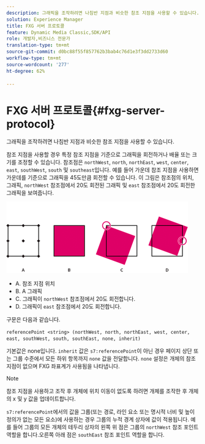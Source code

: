 ```yaml
---
description: 그래픽을 조작하려면 나침반 지점과 비슷한 참조 지점을 사용할 수 있습니다.
solution: Experience Manager
title: FXG 서버 프로토콜
feature: Dynamic Media Classic,SDK/API
role: 개발자,비즈니스 전문가
translation-type: tm+mt
source-git-commit: d0bc88f55f857762b3bab4c76d1e3f3dd2733d60
workflow-type: tm+mt
source-wordcount: '277'
ht-degree: 62%

---
```



# FXG 서버 프로토콜{#fxg-server-protocol}

그래픽을 조작하려면 나침반 지점과 비슷한 참조 지점을 사용할 수 있습니다.

참조 지점을 사용할 경우 특정 참조 지점을 기준으로 그래픽을 회전하거나 배율 또는 크기를 조정할 수 있습니다. 참조점은 `northWest`, `north`, `northEast`, `west`, `center`, `east`, `southWest`, `south` 및 `southeast`입니다. 예를 들어 가운데 참조 지점을 사용하면 가운데를 기준으로 그래픽을 45도만큼 회전할 수 있습니다. 이 그림은 참조점의 위치, 그래픽, `northWest` 참조점에서 20도 회전된 그래픽 및 `east` 참조점에서 20도 회전한 그래픽을 보여줍니다.

![](assets/wp_ref_points.png)

* A. 참조 지점 위치
* B. A 그래픽
* C. 그래픽이 `northWest` 참조점에서 20도 회전합니다.
* D. 그래픽이 `east` 참조점에서 20도 회전합니다.

구문은 다음과 같습니다.

`referencePoint <string> (northWest, north, northEast, west, center, east, southWest, south, southEast, none, inherit)`

기본값은 none입니다. `inherit` 값은 `s7:referencePoint`이 아닌 경우 페이지 상단 또는 그룹 수준에서 모든 하위 항목까지 `none` 값을 전달합니다. `none` 설정은 개체의 참조 지점이 없으며 FXG 좌표계가 사용됨을 나타냅니다.

>[!NOTE]
>
>참조 지점을 사용하고 조작 후 개체에 위치 이동이 없도록 하려면 개체를 조작한 후 개체의 x 및 y 값을 업데이트합니다.

`s7:referencePoint`에서의 값을 그룹(또는 경로, 라인 요소 또는 명시적 너비 및 높이 정의가 없는 모든 요소)에 사용하는 경우 그룹의 누적 경계 상자에 값이 적용됩니다. 예를 들어 그룹의 모든 개체의 테두리 상자의 왼쪽 위 점은 그룹의 `northWest` 참조 포인트 역할을 합니다.오른쪽 아래 점은 `southEast` 참조 포인트 역할을 합니다.

